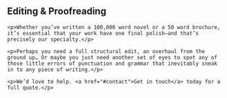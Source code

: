 ---
---

<div id="editing" class="cd-scrolling-bg">
  <div class="cd-container">
  <div class="cd-panel">
    <h2>Editing &amp; Proofreading</h2>

    <p>Whether you’ve written a 100,000 word novel or a 50 word brochure, it’s essential that your work have one final polish—and that’s precisely our specialty.</p>

    <p>Perhaps you need a full structural edit, an overhaul from the ground up… Or maybe you just need another set of eyes to spot any of those little errors of punctuation and grammar that inevitably sneak in to any piece of writing.</p>

    <p>We’d love to help. <a href="#contact">Get in touch</a> today for a full quote.</p>
      
  </div>
  </div>
</div>

